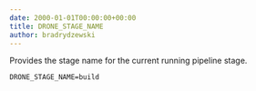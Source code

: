```yaml
---
date: 2000-01-01T00:00:00+00:00
title: DRONE_STAGE_NAME
author: bradrydzewski
---
```


Provides the stage name for the current running pipeline stage.

```
DRONE_STAGE_NAME=build
```
